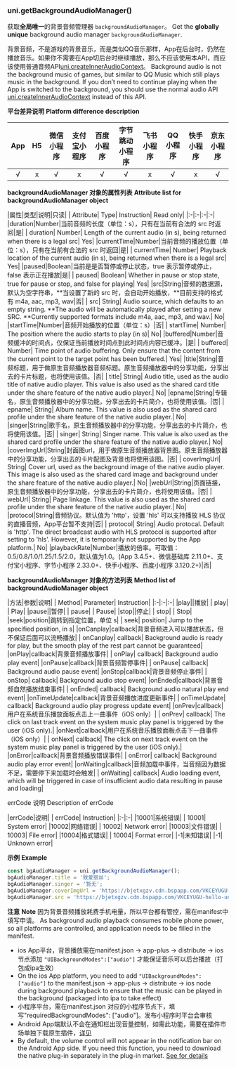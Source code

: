 ### uni.getBackgroundAudioManager()
获取**全局唯一**的背景音频管理器 ``backgroundAudioManager``。
Get the **globally unique** background audio manager `backgroundAudioManager`.

背景音频，不是游戏的背景音乐，而是类似QQ音乐那样，App在后台时，仍然在播放音乐。如果你不需要在App切后台时继续播放，那么不应该使用本API，而应该使用普通音频API[uni.createInnerAudioContext](https://uniapp.dcloud.io/api/media/audio-context)。
Background audio is not the background music of games, but similar to QQ Music which still plays music in the background. If you don’t need to continue playing when the App is switched to the background, you should use the normal audio API [uni.createInnerAudioContext](https://uniapp.dcloud.io/api/media/audio-context) instead of this API.

**平台差异说明**
**Platform difference description**

|App|H5|微信小程序|支付宝小程序|百度小程序|字节跳动小程序|飞书小程序|QQ小程序|快手小程序|京东小程序|
|:-:|:-:|:-:|:-:|:-:|:-:|:-:|:-:|:-:|:-:|
|√|x|√|x|√|√|x|√|x|√|

**backgroundAudioManager 对象的属性列表**
**Attribute list for backgroundAudioManager object**

|属性|类型|说明|只读|
| Attribute| Type| Instruction| Read only|
|:-|:-|:-|:-|
|duration|Number|当前音频的长度（单位：s），只有在当前有合法的 src 时返回|是|
| duration| Number| Length of the current audio (in s), being returned when there is a legal src| Yes|
|currentTime|Number|当前音频的播放位置（单位：s），只有在当前有合法的 src 时返回|是|
| currentTime| Number| Playback location of the current audio (in s), being returned when there is a legal src| Yes|
|paused|Boolean|当前是是否暂停或停止状态，true 表示暂停或停止，false 表示正在播放|是|
| paused| Boolean| Whether in pause or stop state, true for pause or stop, and false for playing| Yes|
|src|String|音频的数据源，默认为空字符串，**当设置了新的 src 时，会自动开始播放，**目前支持的格式有 m4a, aac, mp3, wav|否|
| src| String| Audio source, which defaults to an empty string. \*\*The audio will be automatically played after setting a new SRC. \*\*Currently supported formats include m4a, aac, mp3, and wav.| No|
|startTime|Number|音频开始播放的位置（单位：s）|否|
| startTime| Number| The position where the audio starts to play (in s)| No|
|buffered|Number|音频缓冲的时间点，仅保证当前播放时间点到此时间点内容已缓冲。|是|
| buffered| Number| Time point of audio buffering. Only ensure that the content from the current point to the target point has been buffered.| Yes|
|title|String|音频标题，用于做原生音频播放器音频标题。原生音频播放器中的分享功能，分享出去的卡片标题，也将使用该值。|否|
| title| String| Audio title, used as the audio title of native audio player. This value is also used as the shared card title under the share feature of the native audio player.| No|
|epname|String|专辑名，原生音频播放器中的分享功能，分享出去的卡片简介，也将使用该值。|否|
| epname| String| Album name. This value is also used as the shared card profile under the share feature of the native audio player.| No|
|singer|String|歌手名，原生音频播放器中的分享功能，分享出去的卡片简介，也将使用该值。|否|
| singer| String| Singer name. This value is also used as the shared card profile under the share feature of the native audio player.| No|
|coverImgUrl|String|封面图url，用于做原生音频播放器背景图。原生音频播放器中的分享功能，分享出去的卡片配图及背景也将使用该图。|否|
| coverImgUrl| String| Cover url, used as the background image of the native audio player. This image is also used as the shared card image and background under the share feature of the native audio player.| No|
|webUrl|String|页面链接，原生音频播放器中的分享功能，分享出去的卡片简介，也将使用该值。|否|
| webUrl| String| Page linkage. This value is also used as the shared card profile under the share feature of the native audio player.| No|
|protocol|String|音频协议。默认值为 'http'，设置 'hls' 可以支持播放 HLS 协议的直播音频，App平台暂不支持|否|
| protocol| String| Audio protocal. Default is 'http'. The direct broadcast audio with HLS protocol is supported after setting to 'hls'. However, it is temporarily not supported by the App platform.| No|
|playbackRate|Number|播放的倍率。可取值：0.5/0.8/1.0/1.25/1.5/2.0，默认值为1.0。(App 3.4.5+、微信基础库 2.11.0+、支付宝小程序、字节小程序 2.33.0+、快手小程序、百度小程序 3.120.2+)|否|

**backgroundAudioManager 对象的方法列表**
**Method list of backgroundAudioManager object**

|方法|参数|说明|
| Method| Parameter| Instruction|
|:-|:-|:-|
|play||播放|
| play| | Play|
|pause||暂停|
| pause| | Pause|
|stop||停止|
| stop| | Stop|
|seek|position|跳转到指定位置，单位 s|
| seek| position| Jump to the specified position, in s|
|onCanplay|callback|背景音频进入可以播放状态，但不保证后面可以流畅播放|
| onCanplay| callback| Background audio is ready for play, but the smooth play of the rest part cannot be guaranteed|
|onPlay|callback|背景音频播放事件|
| onPlay| callback| Background audio play event|
|onPause|callback|背景音频暂停事件|
| onPause| callback| Background audio pause event|
|onStop|callback|背景音频停止事件|
| onStop| callback| Background audio stop event|
|onEnded|callback|背景音频自然播放结束事件|
| onEnded| callback| Background audio natural play end event|
|onTimeUpdate|callback|背景音频播放进度更新事件|
| onTimeUpdate| callback| Background audio play progress update event|
|onPrev|callback|用户在系统音乐播放面板点击上一曲事件（iOS only）|
| onPrev| callback| The click on last track event on the system music play panel is triggered by the user (iOS only).|
|onNext|callback|用户在系统音乐播放面板点击下一曲事件（iOS only）|
| onNext| callback| The click on next track event on the system music play panel is triggered by the user (iOS only).|
|onError|callback|背景音频播放错误事件|
| onError| callback| Background audio play error event|
|onWaiting|callback|音频加载中事件，当音频因为数据不足，需要停下来加载时会触发|
| onWaiting| callback| Audio loading event, which will be triggered in case of insufficient audio data resulting in pause and loading|

errCode 说明
Description of errCode

|errCode|说明|
| errCode| Instruction|
|:-|:-|
|10001|系统错误|
| 10001| System error|
|10002|网络错误|
| 10002| Network error|
|10003|文件错误|
| 10003| File error|
|10004|格式错误|
| 10004| Format error|
|-1|未知错误|
|-1| Unknown error|

**示例**
**Example**

```javascript
const bgAudioManager = uni.getBackgroundAudioManager();
bgAudioManager.title = '致爱丽丝';
bgAudioManager.singer = '暂无';
bgAudioManager.coverImgUrl = 'https://bjetxgzv.cdn.bspapp.com/VKCEYUGU-uni-app-doc/7fbf26a0-4f4a-11eb-b680-7980c8a877b8.png';
bgAudioManager.src = 'https://bjetxgzv.cdn.bspapp.com/VKCEYUGU-hello-uniapp/2cc220e0-c27a-11ea-9dfb-6da8e309e0d8.mp3';
```


**注意**
**Note**
因为背景音频播放耗费手机电量，所以平台都有管控，需在manifest中填写申请。
As background audio playback consumes mobile phone power, so all platforms are controlled, and application needs to be filled in the manifest.
- ios App平台，背景播放需在manifest.json -> app-plus -> distribute -> ios 节点添加 ``"UIBackgroundModes":["audio"]`` 才能保证音乐可以后台播放（打包成ipa生效）
- On the ios App platform, you need to add `"UIBackgroundModes":["audio"]` to the manifest.json -> app-plus -> distribute -> ios node during background playback to ensure that the music can be played in the background (packaged into ipa to take effect)
- 小程序平台，需在manifest.json 对应的小程序节点下，填写"requiredBackgroundModes": ["audio"]。发布小程序时平台会审核
- Android App端默认不会在通知栏出现音量控制，如需此功能，需要在插件市场单独下载原生插件，[详见](https://ext.dcloud.net.cn/search?q=%E9%80%9A%E7%9F%A5%E6%A0%8F+%E9%9F%B3%E4%B9%90%E6%8E%A7%E5%88%B6)
- By default, the volume control will not appear in the notification bar on the Android App side. If you need this function, you need to download the native plug-in separately in the plug-in market. [See for details](https://ext.dcloud.net.cn/search?q=%E9%80%9A%E7%9F%A5%E6%A0%8F+%E9%9F%B3%E4%B9%90%E6%8E%A7%E5%88%B6)
